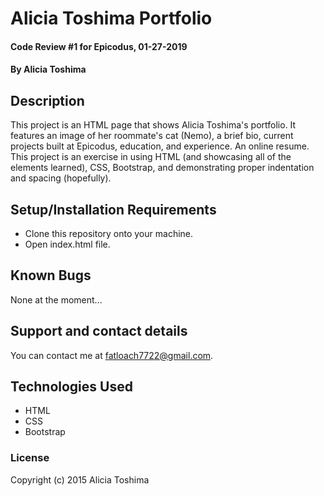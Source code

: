 # Alicia Toshima Portfolio

#### Code Review #1 for Epicodus, 01-27-2019

#### By **Alicia Toshima**

## Description

This project is an HTML page that shows Alicia Toshima's portfolio. It features an image of her roommate's cat (Nemo), a brief bio, current projects built at Epicodus, education, and experience. An online resume. This project is an exercise in using HTML (and showcasing all of the elements learned), CSS, Bootstrap, and demonstrating proper indentation and spacing (hopefully).

## Setup/Installation Requirements

* Clone this repository onto your machine.
* Open index.html file.

## Known Bugs

None at the moment...

## Support and contact details

You can contact me at fatloach7722@gmail.com.

## Technologies Used

- HTML
- CSS
- Bootstrap



### License


Copyright (c) 2015 Alicia Toshima
